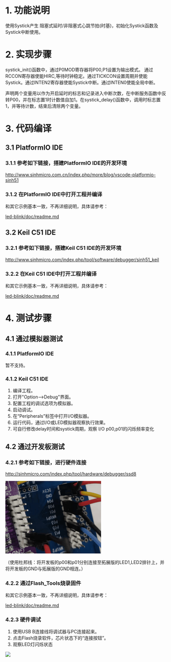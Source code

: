 # 1. 功能说明
使用Systick产生 阻塞式延时/非阻塞式心跳节拍(时基)，初始化Systick函数及Systick中断使用。

# 2. 实现步骤

systick_init()函数中，通过P0MOD寄存器将P00,P1设置为输出模式。 通过RCCON寄存器使能HIRC,等待时钟稳定。通过TICKCON设置周期并使能Systick。通过INTEN2寄存器使能Systick中断。通过INTEN0使能全局中断。

声明两个变量用以作为开启延时的标志和记录进入中断次数，在中断服务函数中反转P00，并在标志置1时计数值自加1。在systick_delay()函数中，调用时标志置1，并等待计数，结束后清除两个变量。 


# 3. 代码编译

## 3.1 PlatformIO IDE

### 3.1.1 参考如下链接，搭建PlatformIO IDE的开发环境

http://www.sinhmicro.com.cn/index.php/more/blog/vscode-platformio-sinh51

### 3.1.2 在PlatformIO IDE中打开工程并编译

和其它示例基本一致，不再详细说明，具体请参考：

[led-blink/doc/readme.md](../../led-blink/doc/readme.md)

## 3.2 Keil C51 IDE

### 3.2.1 参考如下链接，搭建Keil C51 IDE的开发环境

http://www.sinhmicro.com/index.php/tool/software/debugger/sinh51_keil

### 3.2.2 在Keil C51 IDE中打开工程并编译

和其它示例基本一致，不再详细说明，具体请参考：

[led-blink/doc/readme.md](../../led-blink/doc/readme.md)

# 4. 测试步骤

## 4.1 通过模拟器测试
### 4.1.1 PlatformIO IDE

暂不支持。

### 4.1.2 Keil C51 IDE


1. 编译工程。
2. 打开"Option-->Debug"界面。
3. 配置工程的调试选项为模拟器。
4. 启动调试。
5. 在“Peripherals”标签中打开I/O模拟器。
6. 运行代码，通过I/O或LED模拟器观察执行效果。
7. 可自行修改delay时间和systick周期，观察 I/O p00,p01的闪烁频率变化

## 4.2 通过开发板测试

### 4.2.1 参考如下链接，进行硬件连接

http://sinhmicro.com/index.php/tool/hardware/debugger/ssd8

![image](./systick-hardware.gif)

（使用杜邦线：将开发板的p00和p01分别连接至拓展版的LED1,LED2排针上，并将开发板的GND与拓展版的GND相连。）

### 4.2.2 通过Flash_Tools烧录固件

和其它示例基本一致，不再详细说明，具体请参考：

[led-blink/doc/readme.md](../../led-blink/doc/readme.md)

### 4.2.3 硬件调试

1. 使用USB B连接线将调试器与PC连接起来。
2. 点击Flash烧录软件，芯片状态下的“连接按钮”。
3. 观察LED灯闪烁状态

![](D:\gitper\systick\doc\systick_led.gif)

